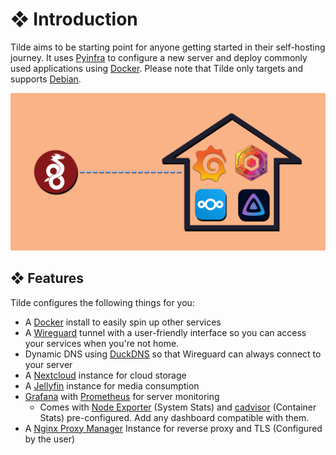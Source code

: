 # ❖ Introduction

Tilde aims to be starting point for anyone getting started in their self-hosting journey.
It uses [Pyinfra](https://pyinfra.com/) to configure a new server and deploy commonly used applications
using [Docker](https://www.docker.com/). Please note that Tilde only targets and supports
[Debian](https://www.debian.org/).

<img src="assets/tilde.png" alt="A diagram showing services running in a homeserver">

## ❖ Features

Tilde configures the following things for you:

  - A [Docker](https://www.docker.com/) install to easily spin up other services
  - A [Wireguard](https://www.wireguard.com/) tunnel with a user-friendly interface so you can access your services
  when you're not home.
  - Dynamic DNS using [DuckDNS](https://www.duckdns.org/) so that Wireguard can always connect to your server
  - A [Nextcloud](https://nextcloud.com/) instance for cloud storage
  - A [Jellyfin](https://jellyfin.org/) instance for media consumption
  - [Grafana](https://grafana.com/) with [Prometheus](https://prometheus.io/) for server monitoring
    - Comes with [Node Exporter](https://github.com/prometheus/node_exporter) (System Stats) and [cadvisor](https://github.com/google/cadvisor) (Container Stats) pre-configured. Add any dashboard compatible with them.
  - A [Nginx Proxy Manager](https://nginxproxymanager.com/) Instance for reverse proxy and TLS (Configured by the user)

